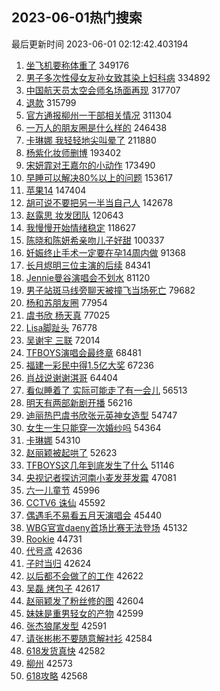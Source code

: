## 2023-06-01热门搜索 
最后更新时间 2023-06-01 02:12:42.403194 
1. [坐飞机要称体重了](https://s.weibo.com/weibo?q=%23%E5%9D%90%E9%A3%9E%E6%9C%BA%E8%A6%81%E7%A7%B0%E4%BD%93%E9%87%8D%E4%BA%86%23&t=31&band_rank=1&Refer=top) 349176
1. [男子多次性侵女友孙女致其染上妇科病](https://s.weibo.com/weibo?q=%23%E7%94%B7%E5%AD%90%E5%A4%9A%E6%AC%A1%E6%80%A7%E4%BE%B5%E5%A5%B3%E5%8F%8B%E5%AD%99%E5%A5%B3%E8%87%B4%E5%85%B6%E6%9F%93%E4%B8%8A%E5%A6%87%E7%A7%91%E7%97%85%23&t=31&band_rank=2&Refer=top) 334892
1. [中国航天员太空会师名场面再现](https://s.weibo.com/weibo?q=%23%E4%B8%AD%E5%9B%BD%E8%88%AA%E5%A4%A9%E5%91%98%E5%A4%AA%E7%A9%BA%E4%BC%9A%E5%B8%88%E5%90%8D%E5%9C%BA%E9%9D%A2%E5%86%8D%E7%8E%B0%23&t=31&band_rank=3&Refer=top) 317707
1. [退款](https://s.weibo.com/weibo?q=%E9%80%80%E6%AC%BE&t=31&band_rank=4&Refer=top) 315799
1. [官方通报柳州一干部相关情况](https://s.weibo.com/weibo?q=%23%E5%AE%98%E6%96%B9%E9%80%9A%E6%8A%A5%E6%9F%B3%E5%B7%9E%E4%B8%80%E5%B9%B2%E9%83%A8%E7%9B%B8%E5%85%B3%E6%83%85%E5%86%B5%23&t=31&band_rank=5&Refer=top) 311304
1. [一万人的朋友圈是什么样的](https://s.weibo.com/weibo?q=%23%E4%B8%80%E4%B8%87%E4%BA%BA%E7%9A%84%E6%9C%8B%E5%8F%8B%E5%9C%88%E6%98%AF%E4%BB%80%E4%B9%88%E6%A0%B7%E7%9A%84%23&t=31&band_rank=6&Refer=top) 246438
1. [卡琳娜 我轻轻地尖叫晕了](https://s.weibo.com/weibo?q=%E5%8D%A1%E7%90%B3%E5%A8%9C%20%E6%88%91%E8%BD%BB%E8%BD%BB%E5%9C%B0%E5%B0%96%E5%8F%AB%E6%99%95%E4%BA%86&t=31&band_rank=7&Refer=top) 211880
1. [杨紫化妆师删博](https://s.weibo.com/weibo?q=%23%E6%9D%A8%E7%B4%AB%E5%8C%96%E5%A6%86%E5%B8%88%E5%88%A0%E5%8D%9A%23&t=31&band_rank=8&Refer=top) 193402
1. [宋妍霏对王嘉尔的小动作](https://s.weibo.com/weibo?q=%23%E5%AE%8B%E5%A6%8D%E9%9C%8F%E5%AF%B9%E7%8E%8B%E5%98%89%E5%B0%94%E7%9A%84%E5%B0%8F%E5%8A%A8%E4%BD%9C%23&t=31&band_rank=9&Refer=top) 173490
1. [早睡可以解决80%以上的问题](https://s.weibo.com/weibo?q=%E6%97%A9%E7%9D%A1%E5%8F%AF%E4%BB%A5%E8%A7%A3%E5%86%B380%25%E4%BB%A5%E4%B8%8A%E7%9A%84%E9%97%AE%E9%A2%98&t=31&band_rank=10&Refer=top) 153617
1. [苹果14](https://s.weibo.com/weibo?q=%E8%8B%B9%E6%9E%9C14&t=31&band_rank=11&Refer=top) 147404
1. [胡可说不要把另一半当自己人](https://s.weibo.com/weibo?q=%23%E8%83%A1%E5%8F%AF%E8%AF%B4%E4%B8%8D%E8%A6%81%E6%8A%8A%E5%8F%A6%E4%B8%80%E5%8D%8A%E5%BD%93%E8%87%AA%E5%B7%B1%E4%BA%BA%23&t=31&band_rank=12&Refer=top) 142678
1. [赵露思 妆发团队](https://s.weibo.com/weibo?q=%E8%B5%B5%E9%9C%B2%E6%80%9D%20%E5%A6%86%E5%8F%91%E5%9B%A2%E9%98%9F&t=31&band_rank=13&Refer=top) 120643
1. [我慢慢开始情绪稳定](https://s.weibo.com/weibo?q=%E6%88%91%E6%85%A2%E6%85%A2%E5%BC%80%E5%A7%8B%E6%83%85%E7%BB%AA%E7%A8%B3%E5%AE%9A&t=31&band_rank=14&Refer=top) 118627
1. [陈晓和陈妍希亲吻儿子好甜](https://s.weibo.com/weibo?q=%23%E9%99%88%E6%99%93%E5%92%8C%E9%99%88%E5%A6%8D%E5%B8%8C%E4%BA%B2%E5%90%BB%E5%84%BF%E5%AD%90%E5%A5%BD%E7%94%9C%23&t=31&band_rank=15&Refer=top) 100337
1. [妊娠终止手术一定要在孕14周内做](https://s.weibo.com/weibo?q=%E5%A6%8A%E5%A8%A0%E7%BB%88%E6%AD%A2%E6%89%8B%E6%9C%AF%E4%B8%80%E5%AE%9A%E8%A6%81%E5%9C%A8%E5%AD%9514%E5%91%A8%E5%86%85%E5%81%9A&t=31&band_rank=16&Refer=top) 91368
1. [长月烬明三位主演的后续](https://s.weibo.com/weibo?q=%23%E9%95%BF%E6%9C%88%E7%83%AC%E6%98%8E%E4%B8%89%E4%BD%8D%E4%B8%BB%E6%BC%94%E7%9A%84%E5%90%8E%E7%BB%AD%23&t=31&band_rank=17&Refer=top) 84341
1. [Jennie曼谷演唱会不划水](https://s.weibo.com/weibo?q=%23Jennie%E6%9B%BC%E8%B0%B7%E6%BC%94%E5%94%B1%E4%BC%9A%E4%B8%8D%E5%88%92%E6%B0%B4%23&t=31&band_rank=18&Refer=top) 81120
1. [男子站斑马线旁聊天被撞飞当场死亡](https://s.weibo.com/weibo?q=%23%E7%94%B7%E5%AD%90%E7%AB%99%E6%96%91%E9%A9%AC%E7%BA%BF%E6%97%81%E8%81%8A%E5%A4%A9%E8%A2%AB%E6%92%9E%E9%A3%9E%E5%BD%93%E5%9C%BA%E6%AD%BB%E4%BA%A1%23&t=31&band_rank=19&Refer=top) 79682
1. [杨和苏朋友圈](https://s.weibo.com/weibo?q=%E6%9D%A8%E5%92%8C%E8%8B%8F%E6%9C%8B%E5%8F%8B%E5%9C%88&t=31&band_rank=20&Refer=top) 77954
1. [虞书欣 杨天真](https://s.weibo.com/weibo?q=%E8%99%9E%E4%B9%A6%E6%AC%A3%20%E6%9D%A8%E5%A4%A9%E7%9C%9F&t=31&band_rank=21&Refer=top) 77025
1. [Lisa脚趾头](https://s.weibo.com/weibo?q=%23Lisa%E8%84%9A%E8%B6%BE%E5%A4%B4%23&t=31&band_rank=22&Refer=top) 76778
1. [吴谢宇 三联](https://s.weibo.com/weibo?q=%E5%90%B4%E8%B0%A2%E5%AE%87%20%E4%B8%89%E8%81%94&t=31&band_rank=23&Refer=top) 72014
1. [TFBOYS演唱会最终章](https://s.weibo.com/weibo?q=%23TFBOYS%E6%BC%94%E5%94%B1%E4%BC%9A%E6%9C%80%E7%BB%88%E7%AB%A0%23&t=31&band_rank=24&Refer=top) 68481
1. [福建一彩民中得1.5亿大奖](https://s.weibo.com/weibo?q=%23%E7%A6%8F%E5%BB%BA%E4%B8%80%E5%BD%A9%E6%B0%91%E4%B8%AD%E5%BE%971.5%E4%BA%BF%E5%A4%A7%E5%A5%96%23&t=31&band_rank=25&Refer=top) 67236
1. [肖战说谢谢淇哥](https://s.weibo.com/weibo?q=%23%E8%82%96%E6%88%98%E8%AF%B4%E8%B0%A2%E8%B0%A2%E6%B7%87%E5%93%A5%23&t=31&band_rank=26&Refer=top) 64404
1. [看似睡着了 实际可能走了有一会儿](https://s.weibo.com/weibo?q=%E7%9C%8B%E4%BC%BC%E7%9D%A1%E7%9D%80%E4%BA%86%20%E5%AE%9E%E9%99%85%E5%8F%AF%E8%83%BD%E8%B5%B0%E4%BA%86%E6%9C%89%E4%B8%80%E4%BC%9A%E5%84%BF&t=31&band_rank=27&Refer=top) 56513
1. [明天有两部新剧开播](https://s.weibo.com/weibo?q=%23%E6%98%8E%E5%A4%A9%E6%9C%89%E4%B8%A4%E9%83%A8%E6%96%B0%E5%89%A7%E5%BC%80%E6%92%AD%23&t=31&band_rank=28&Refer=top) 56216
1. [迪丽热巴虞书欣张元英神女造型](https://s.weibo.com/weibo?q=%23%E8%BF%AA%E4%B8%BD%E7%83%AD%E5%B7%B4%E8%99%9E%E4%B9%A6%E6%AC%A3%E5%BC%A0%E5%85%83%E8%8B%B1%E7%A5%9E%E5%A5%B3%E9%80%A0%E5%9E%8B%23&t=31&band_rank=29&Refer=top) 54747
1. [女生一生只能穿一次婚纱吗](https://s.weibo.com/weibo?q=%23%E5%A5%B3%E7%94%9F%E4%B8%80%E7%94%9F%E5%8F%AA%E8%83%BD%E7%A9%BF%E4%B8%80%E6%AC%A1%E5%A9%9A%E7%BA%B1%E5%90%97%23&t=31&band_rank=30&Refer=top) 54364
1. [卡琳娜](https://s.weibo.com/weibo?q=%E5%8D%A1%E7%90%B3%E5%A8%9C&t=31&band_rank=31&Refer=top) 54310
1. [赵丽颖被起哄了](https://s.weibo.com/weibo?q=%23%E8%B5%B5%E4%B8%BD%E9%A2%96%E8%A2%AB%E8%B5%B7%E5%93%84%E4%BA%86%23&t=31&band_rank=32&Refer=top) 52623
1. [TFBOYS这几年到底发生了什么](https://s.weibo.com/weibo?q=%23TFBOYS%E8%BF%99%E5%87%A0%E5%B9%B4%E5%88%B0%E5%BA%95%E5%8F%91%E7%94%9F%E4%BA%86%E4%BB%80%E4%B9%88%23&t=31&band_rank=33&Refer=top) 51146
1. [央视记者探访河南小麦发芽发霉](https://s.weibo.com/weibo?q=%E5%A4%AE%E8%A7%86%E8%AE%B0%E8%80%85%E6%8E%A2%E8%AE%BF%E6%B2%B3%E5%8D%97%E5%B0%8F%E9%BA%A6%E5%8F%91%E8%8A%BD%E5%8F%91%E9%9C%89&t=31&band_rank=34&Refer=top) 47081
1. [六一儿童节](https://s.weibo.com/weibo?q=%E5%85%AD%E4%B8%80%E5%84%BF%E7%AB%A5%E8%8A%82&t=31&band_rank=35&Refer=top) 45996
1. [CCTV6 诛仙](https://s.weibo.com/weibo?q=CCTV6%20%E8%AF%9B%E4%BB%99&t=31&band_rank=36&Refer=top) 45592
1. [偶遇毛不易看五月天演唱会](https://s.weibo.com/weibo?q=%23%E5%81%B6%E9%81%87%E6%AF%9B%E4%B8%8D%E6%98%93%E7%9C%8B%E4%BA%94%E6%9C%88%E5%A4%A9%E6%BC%94%E5%94%B1%E4%BC%9A%23&t=31&band_rank=37&Refer=top) 45440
1. [WBG官宣daeny首场比赛无法登场](https://s.weibo.com/weibo?q=%23WBG%E5%AE%98%E5%AE%A3daeny%E9%A6%96%E5%9C%BA%E6%AF%94%E8%B5%9B%E6%97%A0%E6%B3%95%E7%99%BB%E5%9C%BA%23&t=31&band_rank=38&Refer=top) 45132
1. [Rookie](https://s.weibo.com/weibo?q=Rookie&t=31&band_rank=39&Refer=top) 44731
1. [代号鸢](https://s.weibo.com/weibo?q=%E4%BB%A3%E5%8F%B7%E9%B8%A2&t=31&band_rank=40&Refer=top) 42636
1. [子时当归](https://s.weibo.com/weibo?q=%E5%AD%90%E6%97%B6%E5%BD%93%E5%BD%92&t=31&band_rank=41&Refer=top) 42624
1. [以后都不会做了的工作](https://s.weibo.com/weibo?q=%E4%BB%A5%E5%90%8E%E9%83%BD%E4%B8%8D%E4%BC%9A%E5%81%9A%E4%BA%86%E7%9A%84%E5%B7%A5%E4%BD%9C&t=31&band_rank=42&Refer=top) 42622
1. [吴磊 烤包子](https://s.weibo.com/weibo?q=%E5%90%B4%E7%A3%8A%20%E7%83%A4%E5%8C%85%E5%AD%90&t=31&band_rank=43&Refer=top) 42617
1. [赵丽颖发了粉丝修的图](https://s.weibo.com/weibo?q=%23%E8%B5%B5%E4%B8%BD%E9%A2%96%E5%8F%91%E4%BA%86%E7%B2%89%E4%B8%9D%E4%BF%AE%E7%9A%84%E5%9B%BE%23&t=31&band_rank=44&Refer=top) 42604
1. [妹妹是重男轻女的产物](https://s.weibo.com/weibo?q=%E5%A6%B9%E5%A6%B9%E6%98%AF%E9%87%8D%E7%94%B7%E8%BD%BB%E5%A5%B3%E7%9A%84%E4%BA%A7%E7%89%A9&t=31&band_rank=45&Refer=top) 42599
1. [张杰狼尾发型](https://s.weibo.com/weibo?q=%23%E5%BC%A0%E6%9D%B0%E7%8B%BC%E5%B0%BE%E5%8F%91%E5%9E%8B%23&t=31&band_rank=46&Refer=top) 42591
1. [请张彬彬不要随意解衬衫](https://s.weibo.com/weibo?q=%23%E8%AF%B7%E5%BC%A0%E5%BD%AC%E5%BD%AC%E4%B8%8D%E8%A6%81%E9%9A%8F%E6%84%8F%E8%A7%A3%E8%A1%AC%E8%A1%AB%23&t=31&band_rank=47&Refer=top) 42584
1. [618发货真快](https://s.weibo.com/weibo?q=618%E5%8F%91%E8%B4%A7%E7%9C%9F%E5%BF%AB&t=31&band_rank=48&Refer=top) 42582
1. [柳州](https://s.weibo.com/weibo?q=%E6%9F%B3%E5%B7%9E&t=31&band_rank=49&Refer=top) 42573
1. [618攻略](https://s.weibo.com/weibo?q=618%E6%94%BB%E7%95%A5&t=31&band_rank=50&Refer=top) 42568
